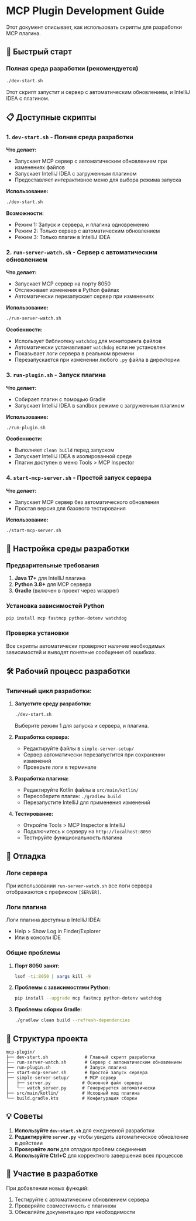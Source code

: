 # MCP Plugin Development Guide

Этот документ описывает, как использовать скрипты для разработки MCP плагина.

## 🚀 Быстрый старт

### Полная среда разработки (рекомендуется)
```bash
./dev-start.sh
```
Этот скрипт запустит и сервер с автоматическим обновлением, и IntelliJ IDEA с плагином.

## 📋 Доступные скрипты

### 1. `dev-start.sh` - Полная среда разработки
**Что делает:**
- Запускает MCP сервер с автоматическим обновлением при изменениях файлов
- Запускает IntelliJ IDEA с загруженным плагином
- Предоставляет интерактивное меню для выбора режима запуска

**Использование:**
```bash
./dev-start.sh
```

**Возможности:**
- Режим 1: Запуск и сервера, и плагина одновременно
- Режим 2: Только сервер с автоматическим обновлением
- Режим 3: Только плагин в IntelliJ IDEA

### 2. `run-server-watch.sh` - Сервер с автоматическим обновлением
**Что делает:**
- Запускает MCP сервер на порту 8050
- Отслеживает изменения в Python файлах
- Автоматически перезапускает сервер при изменениях

**Использование:**
```bash
./run-server-watch.sh
```

**Особенности:**
- Использует библиотеку `watchdog` для мониторинга файлов
- Автоматически устанавливает `watchdog` если не установлен
- Показывает логи сервера в реальном времени
- Перезапускается при изменении любого `.py` файла в директории

### 3. `run-plugin.sh` - Запуск плагина
**Что делает:**
- Собирает плагин с помощью Gradle
- Запускает IntelliJ IDEA в sandbox режиме с загруженным плагином

**Использование:**
```bash
./run-plugin.sh
```

**Особенности:**
- Выполняет `clean build` перед запуском
- Запускает IntelliJ IDEA в изолированной среде
- Плагин доступен в меню Tools > MCP Inspector

### 4. `start-mcp-server.sh` - Простой запуск сервера
**Что делает:**
- Запускает MCP сервер без автоматического обновления
- Простая версия для базового тестирования

**Использование:**
```bash
./start-mcp-server.sh
```

## 🔧 Настройка среды разработки

### Предварительные требования

1. **Java 17+** для IntelliJ плагина
2. **Python 3.8+** для MCP сервера
3. **Gradle** (включен в проект через wrapper)

### Установка зависимостей Python

```bash
pip install mcp fastmcp python-dotenv watchdog
```

### Проверка установки

Все скрипты автоматически проверяют наличие необходимых зависимостей и выводят понятные сообщения об ошибках.

## 🛠️ Рабочий процесс разработки

### Типичный цикл разработки:

1. **Запустите среду разработки:**
   ```bash
   ./dev-start.sh
   ```
   Выберите режим 1 для запуска и сервера, и плагина.

2. **Разработка сервера:**
   - Редактируйте файлы в `simple-server-setup/`
   - Сервер автоматически перезапустится при сохранении изменений
   - Проверьте логи в терминале

3. **Разработка плагина:**
   - Редактируйте Kotlin файлы в `src/main/kotlin/`
   - Пересоберите плагин: `./gradlew build`
   - Перезапустите IntelliJ для применения изменений

4. **Тестирование:**
   - Откройте Tools > MCP Inspector в IntelliJ
   - Подключитесь к серверу на `http://localhost:8050`
   - Тестируйте функциональность плагина

## 🐛 Отладка

### Логи сервера
При использовании `run-server-watch.sh` все логи сервера отображаются с префиксом `[SERVER]`.

### Логи плагина
Логи плагина доступны в IntelliJ IDEA:
- Help > Show Log in Finder/Explorer
- Или в консоли IDE

### Общие проблемы

1. **Порт 8050 занят:**
   ```bash
   lsof -ti:8050 | xargs kill -9
   ```

2. **Проблемы с зависимостями Python:**
   ```bash
   pip install --upgrade mcp fastmcp python-dotenv watchdog
   ```

3. **Проблемы сборки Gradle:**
   ```bash
   ./gradlew clean build --refresh-dependencies
   ```

## 📁 Структура проекта

```
mcp-plugin/
├── dev-start.sh              # Главный скрипт разработки
├── run-server-watch.sh       # Сервер с автоматическим обновлением
├── run-plugin.sh             # Запуск плагина
├── start-mcp-server.sh       # Простой запуск сервера
├── simple-server-setup/      # MCP сервер
│   ├── server.py            # Основной файл сервера
│   └── watch_server.py      # Генерируется автоматически
├── src/main/kotlin/         # Исходный код плагина
└── build.gradle.kts         # Конфигурация сборки
```

## 💡 Советы

1. **Используйте `dev-start.sh`** для ежедневной разработки
2. **Редактируйте `server.py`** чтобы увидеть автоматическое обновление в действии
3. **Проверяйте логи** для отладки проблем соединения
4. **Используйте Ctrl+C** для корректного завершения всех процессов

## 🤝 Участие в разработке

При добавлении новых функций:
1. Тестируйте с автоматическим обновлением сервера
2. Проверяйте совместимость с плагином
3. Обновляйте документацию при необходимости
